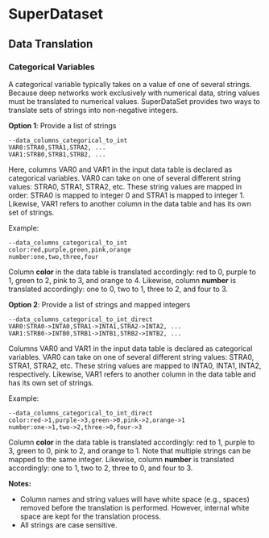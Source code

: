 # SuperDataset



## Data Translation

### Categorical Variables

A categorical variable typically takes on a value of one of several
strings.  Because deep networks work exclusively with numerical data,
string values must be translated to numerical values.  SuperDataSet
provides two ways to translate sets of strings into non-negative
integers.

__Option 1__: Provide a list of strings

```
--data_columns_categorical_to_int
VAR0:STRA0,STRA1,STRA2, ...
VAR1:STRB0,STRB1,STRB2, ...
```

Here, columns VAR0 and VAR1 in the input data table is declared as
categorical variables.  VAR0 can take on one of several different
string values: STRA0, STRA1, STRA2, etc.  These string values are
mapped in order: STRA0 is mapped to integer 0 and STRA1 is mapped to
integer 1.  Likewise, VAR1 refers to another column in the data table
and has its own set of strings.

Example:

```
--data_columns_categorical_to_int
color:red,purple,green,pink,orange
number:one,two,three,four
```

Column __color__ in the data table is translated accordingly: red to
0, purple to 1, green to 2, pink to 3, and orange to 4.  Likewise,
column __number__ is translated accordingly: one to 0, two to 1, three
to 2, and four to 3.

__Option 2__: Provide a list of strings and mapped integers

```
--data_columns_categorical_to_int_direct
VAR0:STRA0->INTA0,STRA1->INTA1,STRA2->INTA2, ...
VAR1:STRB0->INTB0,STRB1->INTB1,STRB2->INTB2, ...
```

Columns VAR0 and VAR1 in the input data table is declared as
categorical variables.  VAR0 can take on one of several different
string values: STRA0, STRA1, STRA2, etc.  These string values are
mapped to INTA0, INTA1, INTA2, respectively.  Likewise, VAR1 refers to
another column in the data table and has its own set of strings.

Example:

```
--data_columns_categorical_to_int_direct
color:red->1,purple->3,green->0,pink->2,orange->1
number:one->1,two->2,three->0,four->3
```

Column __color__ in the data table is translated accordingly: red to
1, purple to 3, green to 0, pink to 2, and orange to 1.  Note that
multiple strings can be mapped to the same integer.  Likewise,
column __number__ is translated accordingly: one to 1, two to 2, three
to 0, and four to 3.

__Notes:__
- Column names and string values will have white space (e.g., spaces)
removed before the translation is performed.  However, internal white
space are kept for the translation process.
- All strings are case sensitive.